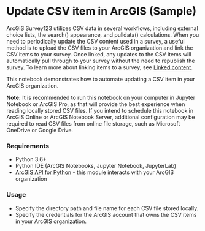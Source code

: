 # Update CSV item in ArcGIS (Sample)

ArcGIS Survey123 utilizes CSV data in several workflows, including external choice lists, the search() appearance, and pulldata() calculations. When you need to periodically update the CSV content used in a survey, a useful method is to upload the CSV files to your ArcGIS organization and link the CSV items to your survey. Once linked, any updates to the CSV items will automatically pull through to your survey without the need to republish the survey. To learn more about linking items to a survey, see <a href="https://doc.arcgis.com/en/survey123/desktop/create-surveys/publishsurvey.htm#ESRI_SECTION1_90818E24DF84492CBA5A35D5F0CC3AAE" target="_blank">Linked content</a>.

This notebook demonstrates how to automate updating a CSV item in your ArcGIS organization.

**Note:** It is recommended to run this notebook on your computer in Jupyter Notebook or ArcGIS Pro, as that will provide the best experience when reading locally stored CSV files. If you intend to schedule this notebook in ArcGIS Online or ArcGIS Notebook Server, additional configuration may be required to read CSV files from online file storage, such as Microsoft OneDrive or Google Drive.

### Requirements
- Python 3.6+
- Python IDE (ArcGIS Notebooks, Jupyter Notebook, JupyterLab)
- [ArcGIS API for Python](https://developers.arcgis.com/python/) - this module interacts with your ArcGIS organization

### Usage
- Specify the directory path and file name for each CSV file stored locally.
- Specify the credentials for the ArcGIS account that owns the CSV items in your ArcGIS organization.
